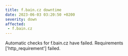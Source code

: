 ```yaml
---
title: f.bain.cz downtime
date: 2023-06-03 03:20:50 +0200
severity: down
affected:
 - f.bain.cz
---
```

Automatic checks for f.bain.cz have failed. Requirements ['http_requirement'] failed.
